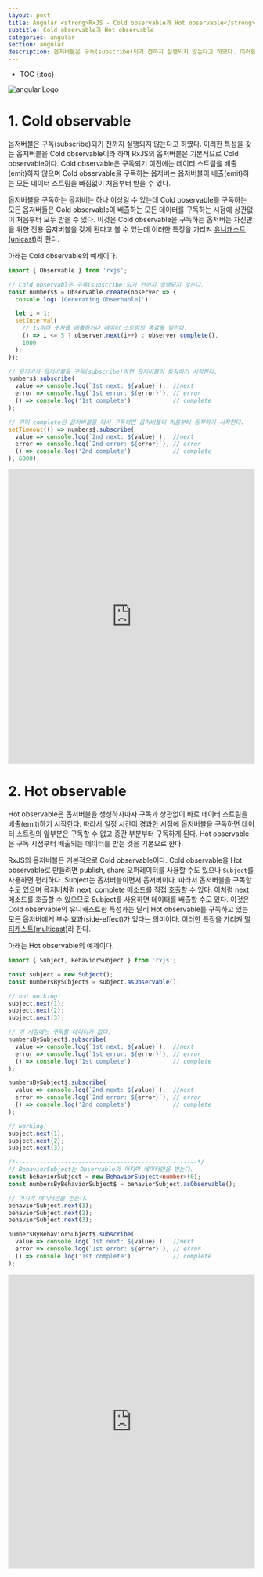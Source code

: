 ```yaml
---
layout: post
title: Angular <strong>RxJS - Cold observable과 Hot observable</strong>
subtitle: Cold observable과 Hot observable
categories: angular
section: angular
description: 옵저버블은 구독(subscribe)되기 전까지 실행되지 않는다고 하였다. 이러한 특성을 갖는 옵저버블을 Cold observable이라 하며 RxJS의 옵저버블은 기본적으로 Cold observable이다. Cold observable은 구독되기 이전에는 데이터 스트림을 배출(emit)하지 않으며 Cold observable을 구독하는 옵저버는 옵저버블이 배출(emit)하는 모든 데이터 스트림을 빠짐없이 처음부터 받을 수 있다.
---
```


* TOC
{:toc}

![angular Logo](/img/angular-logo.png)

# 1. Cold observable

옵저버블은 구독(subscribe)되기 전까지 실행되지 않는다고 하였다. 이러한 특성을 갖는 옵저버블을 Cold observable이라 하며 RxJS의 옵저버블은 기본적으로 Cold observable이다. Cold observable은 구독되기 이전에는 데이터 스트림을 배출(emit)하지 않으며 Cold observable을 구독하는 옵저버는 옵저버블이 배출(emit)하는 모든 데이터 스트림을 빠짐없이 처음부터 받을 수 있다.

옵저버블을 구독하는 옵저버는 하나 이상일 수 있는데 Cold observable를 구독하는 모든 옵저버들은 Cold observable이 배출하는 모든 데이터를 구독하는 시점에 상관없이 처음부터 모두 받을 수 있다. 이것은 Cold observable을 구독하는 옵저버는 자신만을 위한 전용 옵저버블을 갖게 된다고 볼 수 있는데 이러한 특징을 가리켜 [유니캐스트(unicast)](https://ko.wikipedia.org/wiki/유니캐스트)라 한다.

아래는 Cold observable의 예제이다.

```typescript
import { Observable } from 'rxjs';

// Cold observabl은 구독(subscribe)되기 전까지 실행되지 않는다.
const numbers$ = Observable.create(observer => {
  console.log('[Generating Obserbable]');

  let i = 1;
  setInterval(
    // 1s마다 숫자를 배출하거나 데이터 스트림의 종료를 알린다.
    () => i <= 5 ? observer.next(i++) : observer.complete(),
    1000
  );
});

// 옵저버가 옵저버블을 구독(subscribe)하면 옵저버블이 동작하기 시작한다.
numbers$.subscribe(
  value => console.log(`1st next: ${value}`),  //next
  error => console.log(`1st error: ${error}`), // error
  () => console.log('1st complete')            // complete
);

// 이미 complete된 옵저버블을 다시 구독하면 옵저버블이 처음부터 동작하기 시작한다.
setTimeout(() => numbers$.subscribe(
  value => console.log(`2nd next: ${value}`),  //next
  error => console.log(`2nd error: ${error}`), // error
  () => console.log('2nd complete')            // complete
), 6000);
```

<iframe src="https://stackblitz.com/edit/cold-observable-exam?ctl=1&embed=1&file=index.ts&hideExplorer=1&hideNavigation=1" frameborder="0" width="100%" height="600"></iframe>

# 2. Hot observable

Hot observable은 옵저버블을 생성하자마자 구독과 상관없이 바로 데이터 스트림을 배출(emit)하기 시작한다. 따라서 일정 시간이 경과한 시점에 옵저버블을 구독하면 데이터 스트림의 앞부분은 구독할 수 없고 중간 부분부터 구독하게 된다. Hot observable은 구독 시점부터 배출되는 데이터를 받는 것을 기본으로 한다.

RxJS의 옵저버블은 기본적으로 Cold observable이다. Cold observable을 Hot observable로 만들려면 publish, share 오퍼레이터를 사용할 수도 있으나 `Subject`를 사용하면 편리하다. Subject는 옵저버블이면서 옵저버이다. 따라서 옵저버블을 구독할 수도 있으며 옵저버처럼 next, complete 메소드를 직접 호출할 수 있다. 이처럼 next 메소드를 호출할 수 있으므로 Subject를 사용하면 데이터를 배출할 수도 있다. 이것은 Cold observable의 유니캐스트한 특성과는 달리 Hot observable를 구독하고 있는 모든 옵저버에게 부수 효과(side-effect)가 있다는 의미이다. 이러한 특징을 가리켜 [멀티캐스트(multicast)](https://ko.wikipedia.org/wiki/멀티캐스트)라 한다.

아래는 Hot observable의 예제이다.

```typescript
import { Subject, BehaviorSubject } from 'rxjs';

const subject = new Subject();
const numbersBySubject$ = subject.asObservable();

// not working!
subject.next(1);
subject.next(2);
subject.next(3);

// 이 시점에는 구독할 데이터가 없다.
numbersBySubject$.subscribe(
  value => console.log(`1st next: ${value}`),  //next
  error => console.log(`1st error: ${error}`), // error
  () => console.log('1st complete')            // complete
);

numbersBySubject$.subscribe(
  value => console.log(`2nd next: ${value}`),  //next
  error => console.log(`2nd error: ${error}`), // error
  () => console.log('2nd complete')            // complete
);

// working!
subject.next(1);
subject.next(2);
subject.next(3);

/*----------------------------------------------------*/
// BehaviorSubject는 Observable의 마지막 데이터만을 받는다.
const behaviorSubject = new BehaviorSubject<number>(0);
const numbersByBehaviorSubject$ = behaviorSubject.asObservable();

// 마지막 데이터만을 받는다.
behaviorSubject.next(1);
behaviorSubject.next(2);
behaviorSubject.next(3);

numbersByBehaviorSubject$.subscribe(
  value => console.log(`1st next: ${value}`),  //next
  error => console.log(`1st error: ${error}`), // error
  () => console.log('1st complete')            // complete
);
```

<iframe src="https://stackblitz.com/edit/subject-exam?ctl=1&embed=1&file=index.ts&hideExplorer=1&hideNavigation=1" frameborder="0" width="100%" height="600"></iframe>


